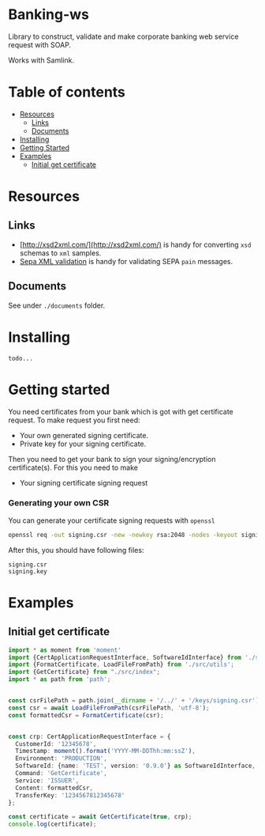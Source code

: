 # Banking-ws

Library to construct, validate and make corporate banking web service request with SOAP.

Works with Samlink.


Table of contents
=================
* [Resources](#resources)
    * [Links](#links)
    * [Documents](#documents)
* [Installing](#installing)
* [Getting Started](#getting-started)
* [Examples](#examples)
    * [Initial get certificate](#initial-get-certificate)
    


Resources
============

Links
-----
* [http://xsd2xml.com/](http://xsd2xml.com/) is handy for converting `xsd` schemas to `xml` samples.  
* [Sepa XML validation](https://www.mobilefish.com/services/sepa_xml_validation/sepa_xml_validation.php) is handy for validating SEPA `pain` messages.

Documents
-----
See under `./documents` folder.



Installing
============

```shell script
todo...
```



Getting started
============
You need certificates from your bank which is got with get certificate request. 
To make request you first need: 

* Your own generated signing certificate.
* Private key for your signing certificate.

Then you need to get your bank to sign your signing/encryption certificate(s). For this you need to make

* Your signing certificate signing request

### Generating your own CSR

You can generate your certificate signing requests with `openssl`

```bash
openssl req -out signing.csr -new -newkey rsa:2048 -nodes -keyout signing.key
```

After this, you should have following files:

```
signing.csr
signing.key
```



Examples
============


Initial get certificate
-----
```typescript
import * as moment from 'moment'
import {CertApplicationRequestInterface, SoftwareIdInterface} from './src/interfaces';
import {FormatCertificate, LoadFileFromPath} from './src/utils';
import {GetCertificate} from "./src/index";
import * as path from 'path';


const csrFilePath = path.join(__dirname + '/../' + '/keys/signing.csr');
const csr = await LoadFileFromPath(csrFilePath, 'utf-8');
const formattedCsr = FormatCertificate(csr);


const crp: CertApplicationRequestInterface = {
  CustomerId: '12345678',
  Timestamp: moment().format('YYYY-MM-DDThh:mm:ssZ'),
  Environment: 'PRODUCTION',
  SoftwareId: {name: 'TEST', version: '0.9.0'} as SoftwareIdInterface,
  Command: 'GetCertificate',
  Service: 'ISSUER',
  Content: formattedCsr,
  TransferKey: '1234567812345678'
};

const certificate = await GetCertificate(true, crp);
console.log(certificate);
```
